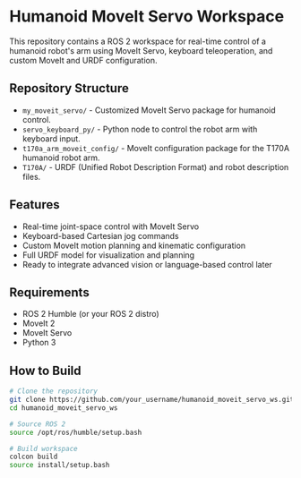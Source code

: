 # Humanoid MoveIt Servo Workspace

This repository contains a ROS 2 workspace for real-time control of a humanoid robot's arm using MoveIt Servo, keyboard teleoperation, and custom MoveIt and URDF configuration.

## Repository Structure

- `my_moveit_servo/` - Customized MoveIt Servo package for humanoid control.
- `servo_keyboard_py/` - Python node to control the robot arm with keyboard input.
- `t170a_arm_moveit_config/` - MoveIt configuration package for the T170A humanoid robot arm.
- `T170A/` - URDF (Unified Robot Description Format) and robot description files.

## Features

- Real-time joint-space control with MoveIt Servo
- Keyboard-based Cartesian jog commands
- Custom MoveIt motion planning and kinematic configuration
- Full URDF model for visualization and planning
- Ready to integrate advanced vision or language-based control later

## Requirements

- ROS 2 Humble (or your ROS 2 distro)
- MoveIt 2
- MoveIt Servo
- Python 3

## How to Build

```bash
# Clone the repository
git clone https://github.com/your_username/humanoid_moveit_servo_ws.git
cd humanoid_moveit_servo_ws

# Source ROS 2
source /opt/ros/humble/setup.bash

# Build workspace
colcon build
source install/setup.bash

